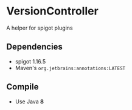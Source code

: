 # VersionController
A helper for spigot plugins

## Dependencies
- spigot 1.16.5
- Maven's `org.jetbrains:annotations:LATEST`

## Compile
- Use Java **8**